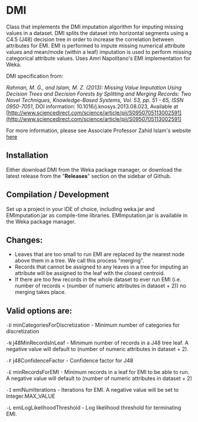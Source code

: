 # DMI

Class that implements the DMI imputation algorithm for imputing missing values in a dataset. DMI splits the dataset into horizontal segments using a C4.5 (J48) decision tree in order to increase the correlation between attributes for EMI. EMI is performed to impute missing numerical attribute values and mean/mode (within a leaf) imputation is used to perform missing categorical attribute values. Uses Amri Napolitano's EMI implementation for Weka.

DMI specification from:

*Rahman, M. G., and Islam, M. Z. (2013): Missing Value Imputation Using Decision Trees and Decision Forests by Splitting and Merging Records: Two Novel Techniques, Knowledge-Based Systems, Vol. 53, pp. 51 - 65, ISSN 0950-7051*, DOI information: 10.1016/j.knosys.2013.08.023, Available at [http://www.sciencedirect.com/science/article/pii/S0950705113002591](http://www.sciencedirect.com/science/article/pii/S0950705113002591)

For more information, please see Associate Professor Zahid Islam's website [here](http://csusap.csu.edu.au/~zislam/)

## Installation
Either download DMI from the Weka package manager, or download the latest release from the "**Releases**" section on the sidebar of Github.

## Compilation / Development
Set up a project in your IDE of choice, including weka.jar and EMImputation.jar as compile-time libraries. EMImputation.jar is available in the Weka package manager.

## Changes:
- Leaves that are too small to run EMI are replaced by the nearest node above them in a tree. We call this process "merging".
- Records that cannot be assigned to any leaves in a tree for imputing an attribute will be assigned to the leaf with the closest centroid.
- If there are too few records in the whole dataset to ever run EMI (i.e. number of records < (number of numeric attributes in dataset + 2)) no merging takes place.

## Valid options are:
`-D`
minCategoriesForDiscretization - Minimum number of categories for discretization

`-N`
j48MinRecordsInLeaf - Minimum number of records in a J48 tree leaf. A negative value will default to (number of numeric attributes in dataset + 2).

`-F`
j48ConfidenceFactor - Confidence factor for J48

`-E`
minRecordsForEMI - Minimum records in a leaf for EMI to be able to run. A negative value will default to (number of numeric attributes in dataset + 2)

`-I`
emiNumIterations - Iterations for EMI. A negative value will be set to Integer.MAX_VALUE

`-L`
emiLogLikelihoodThreshold - Log likelihood threshold for terminating EMI.
